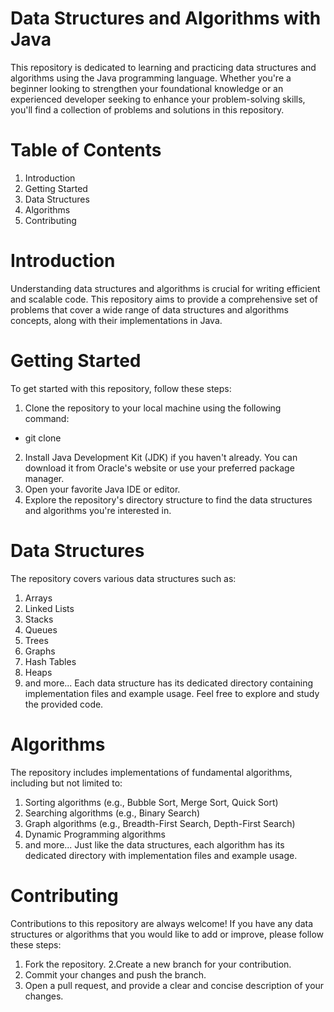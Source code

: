 # Data Structures and Algorithms with Java
This repository is dedicated to learning and practicing data structures and algorithms using the Java programming language. Whether you're a beginner looking to strengthen your foundational knowledge or an experienced developer seeking to enhance your problem-solving skills, you'll find a collection of problems and solutions in this repository.

# Table of Contents
1. Introduction
2. Getting Started
3. Data Structures
4. Algorithms
5. Contributing

# Introduction
Understanding data structures and algorithms is crucial for writing efficient and scalable code. This repository aims to provide a comprehensive set of problems that cover a wide range of data structures and algorithms concepts, along with their implementations in Java.

# Getting Started
To get started with this repository, follow these steps:

1. Clone the repository to your local machine using the following command:
* git clone 
2. Install Java Development Kit (JDK) if you haven't already. You can download it from Oracle's website or use your preferred package manager.
3. Open your favorite Java IDE or editor.
4. Explore the repository's directory structure to find the data structures and algorithms you're interested in.

# Data Structures
The repository covers various data structures such as:

1. Arrays
2. Linked Lists
3. Stacks
4. Queues
5. Trees
6. Graphs
7. Hash Tables
8. Heaps
9. and more...
Each data structure has its dedicated directory containing implementation files and example usage. Feel free to explore and study the provided code.

# Algorithms
The repository includes implementations of fundamental algorithms, including but not limited to:

1. Sorting algorithms (e.g., Bubble Sort, Merge Sort, Quick Sort)
2. Searching algorithms (e.g., Binary Search)
3. Graph algorithms (e.g., Breadth-First Search, Depth-First Search)
4. Dynamic Programming algorithms
5. and more...
Just like the data structures, each algorithm has its dedicated directory with implementation files and example usage.

# Contributing
Contributions to this repository are always welcome! If you have any data structures or algorithms that you would like to add or improve, please follow these steps:

1. Fork the repository.
2.Create a new branch for your contribution.
3. Commit your changes and push the branch.
4. Open a pull request, and provide a clear and concise description of your changes.

